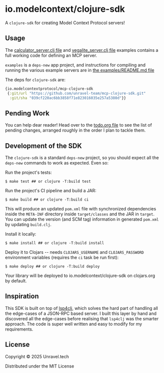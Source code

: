 # io.modelcontext/clojure-sdk

A `clojure-sdk` for creating Model Context Protocol servers!

## Usage

The [calculator_server.clj file](examples/src/calculator_server.clj)
and [vegalite_server.clj file](examples/src/vegalite_server.clj)
examples contains a full working code for defining an MCP server.

`examples` is a `deps-new` app project, and instructions for compiling
and running the various example servers are in [the examples/README.md
file](examples/README.md)

The deps for `clojure-sdk` are:

```clojure
{io.modelcontextprotocol/mcp-clojure-sdk
 {:git/url "https://github.com/unravel-team/mcp-clojure-sdk.git"
  :git/sha "039cf220ac6bb3858f71e823016035e257a5380d"}}
```

## Pending Work

You can help dear reader! Head over to the [todo.org file](todo.org)
to see the list of pending changes, arranged roughly in the order I
plan to tackle them.

## Development of the SDK

The `clojure-sdk` is a standard `deps-new` project, so you should
expect all the `deps-new` commands to work as expected. Even so:

Run the project's tests:

    $ make test ## or clojure -T:build test

Run the project's CI pipeline and build a JAR:

    $ make build ## or clojure -T:build ci

This will produce an updated `pom.xml` file with synchronized
dependencies inside the `META-INF` directory inside `target/classes`
and the JAR in `target`. You can update the version (and SCM tag)
information in generated `pom.xml` by updating `build.clj`.

Install it locally:

    $ make install ## or clojure -T:build install

Deploy it to Clojars -- needs `CLOJARS_USERNAME` and
`CLOJARS_PASSWORD` environment variables (requires the `ci` task be
run first):

    $ make deploy ## or clojure -T:build deploy

Your library will be deployed to io.modelcontext/clojure-sdk on
clojars.org by default.

## Inspiration

This SDK is built on top of
[lsp4clj](https://github.com/clojure-lsp/lsp4clj), which solves the
hard part of handling all the edge-cases of a JSON-RPC based server. I
built this layer by hand and discovered all the edge-cases before
realising that `lsp4clj` was the smarter approach. The code is super
well written and easy to modify for my requirements.

## License

Copyright © 2025 Unravel.tech

Distributed under the MIT License
